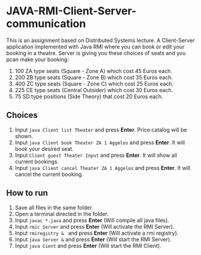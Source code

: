 # JAVA-RMI-Client-Server-communication

This is an assignment based on Distributed Systems lecture.
A Client-Server application implemented with Java RMI where you can book or edit your booking in a theatre.
Server is giving you these choices of seats and you pcan make your booking:
1. 100 ZA type seats (Square - Zone A) which cost 45 Euros each.
2. 200 ZB type seats (Square - Zone B) which cost 35 Euros each.
3. 400 ZC type seats (Square - Zone C) which cost 25 Euros each.
4. 225 CE type seats (Central Outsider) which cost 30 Euros each.
5. 75 SD type positions (Side Theory) that cost 20 Euros each.

<h2>Choices</h2>

1. Input ```java Client list Theater``` and press **Enter**. Price catalog will be shown.
2. Input ```java Client book Theater ZA 1 Aggelos``` and press **Enter**. It will book your desired seat.
3. Input ```Client guest Theater Input``` and press **Enter**. It will show all current bookings.
4. Input ```java Client cancel Theater ZA 1 Aggelos``` and press **Enter**. It will cancel the current booking.

<h2>How to run</h2>

1. Save all files in the same folder.
2. Open a terminal directed in the folder.
3. Input ```javac *.java``` and press **Enter** (Will compile all java files).
4. Input ```rmic Server``` and press **Enter**  (Will activate the RMI Server).
6. Input ```rmiregistry & ``` and press **Enter** (Will activate a rmi registry).
7. Input ```java Server &``` and press **Enter**  (Will start the RMI Server).
8. Input ```java Cient``` and press **Enter**  (Will start the RMI Client).
